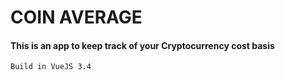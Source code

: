 # COIN AVERAGE

#### This is an app to keep track of your Cryptocurrency cost basis

`Build in VueJS 3.4`
